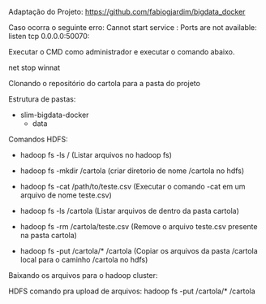 Adaptação do Projeto: https://github.com/fabiogjardim/bigdata_docker

Caso ocorra o seguinte erro: Cannot start service : Ports are not available: listen tcp 0.0.0.0:50070:

Executar o CMD como administrador e executar o comando abaixo.

net stop winnat

Clonando o repositório do cartola para a pasta do projeto

Estrutura de pastas:

- slim-bigdata-docker
    - data

Comandos HDFS:
- hadoop fs -ls / (Listar arquivos no hadoop fs)

- hadoop fs -mkdir /cartola (criar diretorio de nome /cartola no hdfs)

- hadoop fs -cat /path/to/teste.csv (Executar o comando -cat em um arquivo de nome teste.csv)

- hadoop fs -ls /cartola (Listar arquivos de dentro da pasta cartola)

- hadoop fs -rm /cartola/teste.csv (Remove o arquivo teste.csv presente na pasta cartola)

- hadoop fs -put /cartola/* /cartola (Copiar os arquivos da pasta /cartola local para o caminho /cartola no hdfs)

Baixando os arquivos para o hadoop cluster:

HDFS comando pra upload de arquivos:
hadoop fs -put /cartola/* /cartola